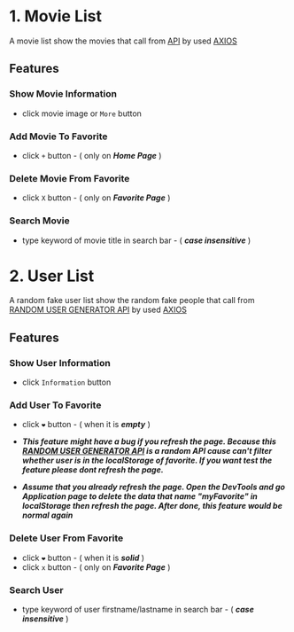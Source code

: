 # 1. Movie List

A movie list show the movies that call from [API](https://movie-list.alphacamp.io/api/v1/movies/) by used [AXIOS](https://github.com/axios/axios)

## Features

### Show Movie Information
* click movie image or ```More``` button

### Add Movie To Favorite 
* click ```+``` button - ( only on ***Home Page*** )

### Delete Movie From Favorite
* click ```X``` button - ( only on ***Favorite Page*** )

### Search Movie
* type keyword of movie title in search bar - ( ***case insensitive*** )


# 2. User List

A random fake user list show the random fake people that call from [RANDOM USER GENERATOR API](https://randomuser.me/) by used [AXIOS](https://github.com/axios/axios)

## Features

### Show User Information
* click ```Information``` button

### Add User To Favorite
* click ```❤``` button - ( when it is ***empty*** )

* ***This feature might have a bug if you refresh the page. Because this [RANDOM USER GENERATOR API](https://randomuser.me/) is a random API cause can't filter whether user is in the localStorage of favorite. If you want test the feature please dont refresh the page.***
* ***Assume that you already refresh the page. Open the DevTools and go Application page to delete the data that name "myFavorite" in localStorage then refresh the page. After done, this feature would be normal again***

### Delete User From Favorite
* click ```❤``` button - ( when it is ***solid*** )
* click ```x``` button - ( only on ***Favorite Page*** )

### Search User
* type keyword of user firstname/lastname in search bar - ( ***case insensitive*** )
